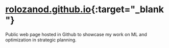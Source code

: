 # [rolozanod.github.io](https://rolozanod.github.io/){:target="_blank"}
Public web page hosted in Github to showcase my work on ML and optimization in strategic planning.
